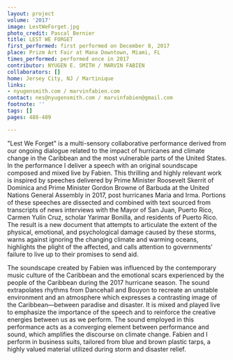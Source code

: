 ```yaml
---
layout: project
volume: '2017'
image: LestWeForget.jpg
photo_credit: Pascal Bernier
title: LEST WE FORGET
first_performed: first performed on December 8, 2017
place: Prizm Art Fair at Mana Downtown, Miami, FL
times_performed: performed once in 2017
contributor: NYUGEN E. SMITH / MARVIN FABIEN
collaborators: []
home: Jersey City, NJ / Martinique
links:
- nyugensmith.com / marvinfabien.com
contact: nes@nyugensmith.com / marvinfabien@gmail.com
footnote: ''
tags: []
pages: 488-489

---
```


"Lest We Forget" is a multi-sensory collaborative performance derived from our ongoing dialogue related to the impact of hurricanes and climate change in the Caribbean and the most vulnerable parts of the United States. In the performance I deliver a speech with an original soundscape composed and mixed live by Fabien. This thrilling and highly relevant work is inspired by speeches delivered by Prime Minister Roosevelt Skerrit of Dominica and Prime Minister Gordon Browne of Barbuda at the United Nations General Assembly in 2017, post hurricanes Maria and Irma. Portions of these speeches are dissected and combined with text sourced from transcripts of news interviews with the Mayor of San Juan, Puerto Rico, Carmen Yul&iacute;n Cruz, scholar Yarimar Bonilla, and residents of Puerto Rico. The result is a new document that attempts to articulate the extent of the physical, emotional, and psychological damage caused by these storms, warns against ignoring the changing climate and warming oceans, highlights the plight of the affected, and calls attention to governments' failure to live up to their promises to send aid.

The soundscape created by Fabien was influenced by the contemporary music culture of the Caribbean and the emotional scars experienced by the people of the Caribbean during the 2017 hurricane season. The sound extrapolates rhythms from Dancehall and Bouyon to recreate an unstable environment and an atmosphere which expresses a contrasting image of the Caribbean—between paradise and disaster. It is mixed and played live to emphasize the importance of the speech and to reinforce the creative energies between us as we perform. The sound employed in this performance acts as a converging element between performance and sound, which amplifies the discourse on climate change. Fabien and I perform in business suits, tailored from blue and brown plastic tarps, a highly valued material utilized during storm and disaster relief.
